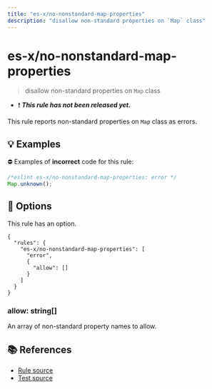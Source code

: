 ```yaml
---
title: "es-x/no-nonstandard-map-properties"
description: "disallow non-standard properties on `Map` class"
---
```


# es-x/no-nonstandard-map-properties
> disallow non-standard properties on `Map` class

- ❗ <badge text="This rule has not been released yet." vertical="middle" type="error"> ***This rule has not been released yet.*** </badge>

This rule reports non-standard properties on `Map` class as errors.

## 💡 Examples

⛔ Examples of **incorrect** code for this rule:

<eslint-playground type="bad">

```js
/*eslint es-x/no-nonstandard-map-properties: error */
Map.unknown();
```

</eslint-playground>

## 🔧 Options

This rule has an option.

```jsonc
{
  "rules": {
    "es-x/no-nonstandard-map-properties": [
      "error",
      {
        "allow": []
      }
    ]
  }
}
```

### allow: string[]

An array of non-standard property names to allow.

## 📚 References

- [Rule source](https://github.com/eslint-community/eslint-plugin-es-x/blob/master/lib/rules/no-nonstandard-map-properties.js)
- [Test source](https://github.com/eslint-community/eslint-plugin-es-x/blob/master/tests/lib/rules/no-nonstandard-map-properties.js)
